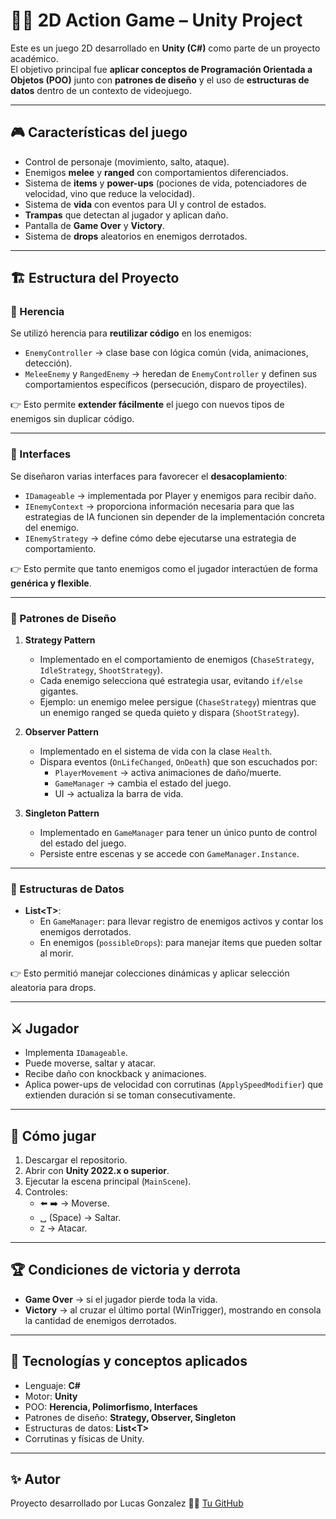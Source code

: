 # 🧙‍♂️ 2D Action Game – Unity Project

Este es un juego 2D desarrollado en **Unity (C#)** como parte de un proyecto académico.  
El objetivo principal fue **aplicar conceptos de Programación Orientada a Objetos (POO)** junto con **patrones de diseño** y el uso de **estructuras de datos** dentro de un contexto de videojuego.

---

## 🎮 Características del juego

- Control de personaje (movimiento, salto, ataque).
- Enemigos **melee** y **ranged** con comportamientos diferenciados.
- Sistema de **items** y **power-ups** (pociones de vida, potenciadores de velocidad, vino que reduce la velocidad).
- Sistema de **vida** con eventos para UI y control de estados.
- **Trampas** que detectan al jugador y aplican daño.
- Pantalla de **Game Over** y **Victory**.
- Sistema de **drops** aleatorios en enemigos derrotados.

---

## 🏗️ Estructura del Proyecto

### 📌 Herencia

Se utilizó herencia para **reutilizar código** en los enemigos:

- `EnemyController` → clase base con lógica común (vida, animaciones, detección).
- `MeleeEnemy` y `RangedEnemy` → heredan de `EnemyController` y definen sus comportamientos específicos (persecución, disparo de proyectiles).

👉 Esto permite **extender fácilmente** el juego con nuevos tipos de enemigos sin duplicar código.

---

### 📌 Interfaces

Se diseñaron varias interfaces para favorecer el **desacoplamiento**:

- `IDamageable` → implementada por Player y enemigos para recibir daño.
- `IEnemyContext` → proporciona información necesaria para que las estrategias de IA funcionen sin depender de la implementación concreta del enemigo.
- `IEnemyStrategy` → define cómo debe ejecutarse una estrategia de comportamiento.

👉 Esto permite que tanto enemigos como el jugador interactúen de forma **genérica y flexible**.

---

### 📌 Patrones de Diseño

1. **Strategy Pattern**

   - Implementado en el comportamiento de enemigos (`ChaseStrategy`, `IdleStrategy`, `ShootStrategy`).
   - Cada enemigo selecciona qué estrategia usar, evitando `if/else` gigantes.
   - Ejemplo: un enemigo melee persigue (`ChaseStrategy`) mientras que un enemigo ranged se queda quieto y dispara (`ShootStrategy`).

2. **Observer Pattern**

   - Implementado en el sistema de vida con la clase `Health`.
   - Dispara eventos (`OnLifeChanged`, `OnDeath`) que son escuchados por:
     - `PlayerMovement` → activa animaciones de daño/muerte.
     - `GameManager` → cambia el estado del juego.
     - UI → actualiza la barra de vida.

3. **Singleton Pattern**
   - Implementado en `GameManager` para tener un único punto de control del estado del juego.
   - Persiste entre escenas y se accede con `GameManager.Instance`.

---

### 📌 Estructuras de Datos

- **List\<T\>**:
  - En `GameManager`: para llevar registro de enemigos activos y contar los enemigos derrotados.
  - En enemigos (`possibleDrops`): para manejar ítems que pueden soltar al morir.

👉 Esto permitió manejar colecciones dinámicas y aplicar selección aleatoria para drops.

---

## ⚔️ Jugador

- Implementa `IDamageable`.
- Puede moverse, saltar y atacar.
- Recibe daño con knockback y animaciones.
- Aplica power-ups de velocidad con corrutinas (`ApplySpeedModifier`) que extienden duración si se toman consecutivamente.

---

## 🚀 Cómo jugar

1. Descargar el repositorio.
2. Abrir con **Unity 2022.x o superior**.
3. Ejecutar la escena principal (`MainScene`).
4. Controles:
   - ⬅️ ➡️ → Moverse.
   - ␣ (Space) → Saltar.
   - `Z` → Atacar.

---

## 🏆 Condiciones de victoria y derrota

- **Game Over** → si el jugador pierde toda la vida.
- **Victory** → al cruzar el último portal (WinTrigger), mostrando en consola la cantidad de enemigos derrotados.

---

## 📖 Tecnologías y conceptos aplicados

- Lenguaje: **C#**
- Motor: **Unity**
- POO: **Herencia, Polimorfismo, Interfaces**
- Patrones de diseño: **Strategy, Observer, Singleton**
- Estructuras de datos: **List\<T\>**
- Corrutinas y físicas de Unity.

---

## ✨ Autor

Proyecto desarrollado por Lucas Gonzalez
👨‍💻 [Tu GitHub](https://github.com/luc4s92)
